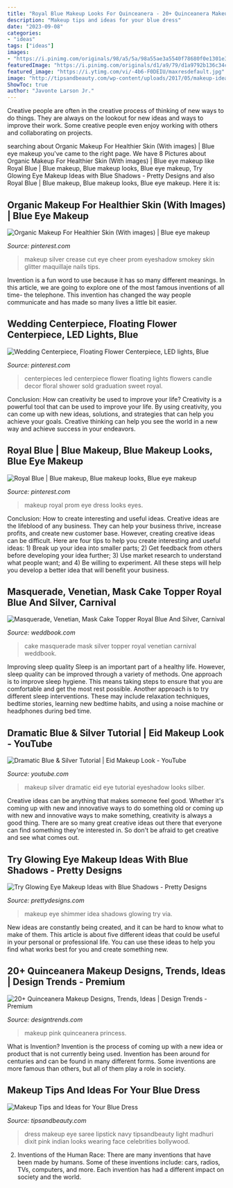 ```yaml
---
title: "Royal Blue Makeup Looks For Quinceanera - 20+ Quinceanera Makeup Designs, Trends, Ideas"
description: "Makeup tips and ideas for your blue dress"
date: "2023-09-08"
categories:
- "ideas"
tags: ["ideas"]
images:
- "https://i.pinimg.com/originals/98/a5/5a/98a55ae3a5540f78680f0e1301e3c0e4.jpg"
featuredImage: "https://i.pinimg.com/originals/d1/a9/79/d1a9792b136c34c66ddb3996b818d35d.jpg"
featured_image: "https://i.ytimg.com/vi/-4b6-F0DEIU/maxresdefault.jpg"
image: "http://tipsandbeauty.com/wp-content/uploads/2017/05/makeup-ideas-for-blue-dress-5.jpg"
ShowToc: true
author: "Javonte Larson Jr."
---
```



Creative people are often in the creative process of thinking of new ways to do things. They are always on the lookout for new ideas and ways to improve their work. Some creative people even enjoy working with others and collaborating on projects.

	

		
searching about Organic Makeup For Healthier Skin (With images) | Blue eye makeup you've came to the right page. We have 8 Pictures about Organic Makeup For Healthier Skin (With images) | Blue eye makeup like Royal Blue | Blue makeup, Blue makeup looks, Blue eye makeup, Try Glowing Eye Makeup Ideas with Blue Shadows - Pretty Designs and also Royal Blue | Blue makeup, Blue makeup looks, Blue eye makeup. Here it is:
		
    
## Organic Makeup For Healthier Skin (With Images) | Blue Eye Makeup

<img loading=lazy src="https://i.pinimg.com/originals/d1/a9/79/d1a9792b136c34c66ddb3996b818d35d.jpg" onerror="this.onerror=null;this.src='https://tse4.mm.bing.net/th?id=OIP.PFetzyhA4kvpf4t7qLje6wHaHp&amp;pid=15.1';" alt="Organic Makeup For Healthier Skin (With images) | Blue eye makeup">

_Source: pinterest.com_

>makeup silver crease cut eye cheer prom eyeshadow smokey skin glitter maquillaje nails tips. 

	

Invention is a fun word to use because it has so many different meanings. In this article, we are going to explore one of the most famous inventions of all time- the telephone. This invention has changed the way people communicate and has made so many lives a little bit easier.

    
## Wedding Centerpiece, Floating Flower Centerpiece, LED Lights, Blue

<img loading=lazy src="https://i.pinimg.com/originals/98/a5/5a/98a55ae3a5540f78680f0e1301e3c0e4.jpg" onerror="this.onerror=null;this.src='https://tse4.mm.bing.net/th?id=OIP.W7pbZO_AbLKvKFgWlqOXVAHaLF&amp;pid=15.1';" alt="Wedding Centerpiece, Floating Flower Centerpiece, LED lights, Blue">

_Source: pinterest.com_

>centerpieces led centerpiece flower floating lights flowers candle decor floral shower sold graduation sweet royal. 

	

Conclusion: How can creativity be used to improve your life?
Creativity is a powerful tool that can be used to improve your life. By using creativity, you can come up with new ideas, solutions, and strategies that can help you achieve your goals. Creative thinking can help you see the world in a new way and achieve success in your endeavors.

    
## Royal Blue | Blue Makeup, Blue Makeup Looks, Blue Eye Makeup

<img loading=lazy src="https://i.pinimg.com/736x/b5/b7/59/b5b759b2c5bae1df2ab2e2837829cbf2--prom-ideas-wedding-ideas.jpg" onerror="this.onerror=null;this.src='https://tse2.mm.bing.net/th?id=OIP.6Ih3vpsMGsC1hP67oUcdzQHaHF&amp;pid=15.1';" alt="Royal Blue | Blue makeup, Blue makeup looks, Blue eye makeup">

_Source: pinterest.com_

>makeup royal prom eye dress looks eyes. 

	

Conclusion: How to create interesting and useful ideas.
Creative ideas are the lifeblood of any business. They can help your business thrive, increase profits, and create new customer base. However, creating creative ideas can be difficult. Here are four tips to help you create interesting and useful ideas: 1) Break up your idea into smaller parts; 2) Get feedback from others before developing your idea further; 3) Use market research to understand what people want; and 4) Be willing to experiment. All these steps will help you develop a better idea that will benefit your business.

    
## Masquerade, Venetian, Mask Cake Topper Royal Blue And Silver, Carnival

<img loading=lazy src="http://s3.weddbook.com/t4/2/6/6/2669233/masquerade-venetian-mask-cake-topper-royal-blue-and-silver-carnival.jpg" onerror="this.onerror=null;this.src='https://tse1.mm.bing.net/th?id=OIP.htRdRPX1-ZHaj18HKxFYiwHaMH&amp;pid=15.1';" alt="Masquerade, Venetian, Mask Cake Topper Royal Blue And Silver, Carnival">

_Source: weddbook.com_

>cake masquerade mask silver topper royal venetian carnival weddbook. 

	

Improving sleep quality
Sleep is an important part of a healthy life. However, sleep quality can be improved through a variety of methods. One approach is to improve sleep hygiene. This means taking steps to ensure that you are comfortable and get the most rest possible. Another approach is to try different sleep interventions. These may include relaxation techniques, bedtime stories, learning new bedtime habits, and using a noise machine or headphones during bed time.

    
## Dramatic Blue &amp; Silver Tutorial | Eid Makeup Look - YouTube

<img loading=lazy src="https://i.ytimg.com/vi/-4b6-F0DEIU/maxresdefault.jpg" onerror="this.onerror=null;this.src='https://tse4.mm.bing.net/th?id=OIP.U4oqdU_qqrEODD1XXG-z4AHaEK&amp;pid=15.1';" alt="Dramatic Blue &amp; Silver Tutorial | Eid Makeup Look - YouTube">

_Source: youtube.com_

>makeup silver dramatic eid eye tutorial eyeshadow looks silber. 

	

Creative ideas can be anything that makes someone feel good. Whether it's coming up with new and innovative ways to do something old or coming up with new and innovative ways to make something, creativity is always a good thing. There are so many great creative ideas out there that everyone can find something they're interested in. So don't be afraid to get creative and see what comes out.

    
## Try Glowing Eye Makeup Ideas With Blue Shadows - Pretty Designs

<img loading=lazy src="https://www.prettydesigns.com/wp-content/uploads/2014/07/Shimmer-Blue-Makeup-Idea.jpg" onerror="this.onerror=null;this.src='https://tse3.mm.bing.net/th?id=OIP.UyL_vQGTg0SxhryhhmvPQwHaHa&amp;pid=15.1';" alt="Try Glowing Eye Makeup Ideas with Blue Shadows - Pretty Designs">

_Source: prettydesigns.com_

>makeup eye shimmer idea shadows glowing try via. 

	

New ideas are constantly being created, and it can be hard to know what to make of them. This article is about five different ideas that could be useful in your personal or professional life. You can use these ideas to help you find what works best for you and create something new.

    
## 20+ Quinceanera Makeup Designs, Trends, Ideas | Design Trends - Premium

<img loading=lazy src="https://images.designtrends.com/wp-content/uploads/2016/07/11045104/Pink-Princess-Party-Makeup.jpg" onerror="this.onerror=null;this.src='https://tse1.mm.bing.net/th?id=OIP.EI7UbOnWmKwd0eL_1Igv3wHaJQ&amp;pid=15.1';" alt="20+ Quinceanera Makeup Designs, Trends, Ideas | Design Trends - Premium">

_Source: designtrends.com_

>makeup pink quinceanera princess. 

	

What is Invention?
Invention is the process of coming up with a new idea or product that is not currently being used. Invention has been around for centuries and can be found in many different forms. Some inventions are more famous than others, but all of them play a role in society.

    
## Makeup Tips And Ideas For Your Blue Dress

<img loading=lazy src="http://tipsandbeauty.com/wp-content/uploads/2017/05/makeup-ideas-for-blue-dress-5.jpg" onerror="this.onerror=null;this.src='https://tse3.mm.bing.net/th?id=OIP.2h4cA7IlO-QJAhIXZGLCdgHaFw&amp;pid=15.1';" alt="Makeup Tips and Ideas for Your Blue Dress">

_Source: tipsandbeauty.com_

>dress makeup eye saree lipstick navy tipsandbeauty light madhuri dixit pink indian looks wearing face celebrities bollywood. 

	

2. Inventions of the Human Race:
There are many inventions that have been made by humans. Some of these inventions include: cars, radios, TVs, computers, and more. Each invention has had a different impact on society and the world.

